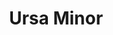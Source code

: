 ---
title: "Ursa Minor"
hashtag: ursa-minor
borders:
  - Draco
  - Camelopardalis
  - Cepheus
layout: hashtag
related:
  - Ursa Major
stars:
  - Kochab
  - Polaris
subdivision-of:
  - northern celestial hemisphere
tags:
  - Bear
  - Constellation
---